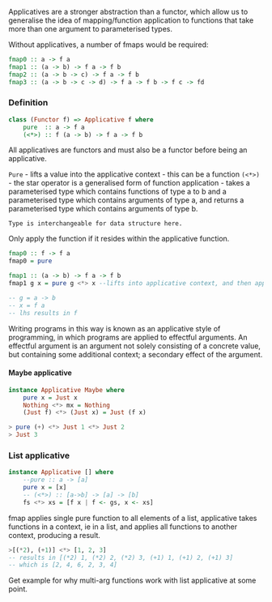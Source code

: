  Applicatives are a stronger abstraction than a functor, which allow us to generalise the idea of mapping/function application to functions that take more than one argument to parameterised types. 

Without applicatives, a number of fmaps would be required: 
```haskell
fmap0 :: a -> f a
fmap1 :: (a -> b) -> f a -> f b
fmap2 :: (a -> b -> c) -> f a -> f b
fmap3 :: (a -> b -> c -> d) -> f a -> f b -> f c -> fd
```

### Definition
```haskell
class (Functor f) => Applicative f where
    pure  :: a -> f a
    (<*>) :: f (a -> b) -> f a -> f b
```
All applicatives are functors and must also be a functor before being an applicative.

`Pure` - lifts a value into the applicative context - this can be a function
`(<*>)` - the star operator is a generalised form of function application - takes a parameterised type which contains functions of type a to b and a parameterised type which contains arguments of type a, and returns a parameterised type which contains arguments of type b.

	Type is interchangeable for data structure here.
Only apply the function if it resides within the applicative function. 

```haskell
fmap0 :: f -> f a
fmap0 = pure
```

```haskell
fmap1 :: (a -> b) -> f a -> f b
fmap1 g x = pure g <*> x --lifts into applicative context, and then applies star operator.

-- g = a -> b
-- x = f a
-- lhs results in f 
```

Writing programs in this way is known as an applicative style of programming, in which programs are applied to effectful arguments. An effectful argument is an argument not solely consisting of a concrete value, but containing some additional context; a secondary effect of the argument. 

#### Maybe applicative
```haskell
instance Applicative Maybe where 
	pure x = Just x
	Nothing <*> mx = Nothing
	(Just f) <*> (Just x) = Just (f x)

> pure (+) <*> Just 1 <*> Just 2
> Just 3
```


### List applicative
```haskell
instance Applicative [] where
	--pure :: a -> [a]
	pure x = [x]
	-- (<*>) :: [a->b] -> [a] -> [b]
	fs <*> xs = [f x | f <- gs, x <- xs]
```
fmap applies single pure function to all elements of a list, applicative takes functions in a context, ie in a list, and applies all functions to another context, producing a result.
```haskell 
>[(*2), (+1)] <*> [1, 2, 3]  
-- results in [(*2) 1, (*2) 2, (*2) 3, (+1) 1, (+1) 2, (+1) 3]
-- which is [2, 4, 6, 2, 3, 4]
```
Get example for why multi-arg functions work with list applicative at some point.